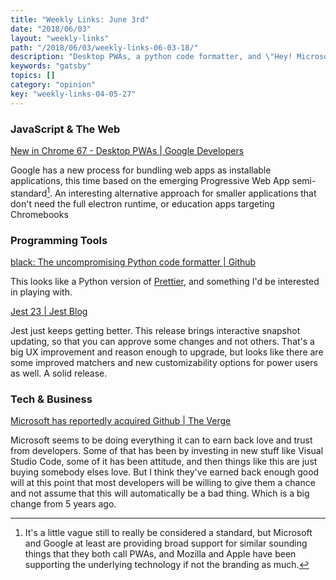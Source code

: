 ```yaml
---
title: "Weekly Links: June 3rd"
date: "2018/06/03"
layout: "weekly-links"
path: "/2018/06/03/weekly-links-06-03-18/"
description: "Desktop PWAs, a python code formatter, and \"Hey! Microsoft bought Github\""
keywords: "gatsby"
topics: []
category: "opinion"
key: "weekly-links-04-05-27"
---
```


### JavaScript & The Web

[New in Chrome 67  - Desktop PWAs | Google Developers](https://developers.google.com/web/updates/2018/05/nic67#desktop-pwas)

Google has a new process for bundling web apps as installable applications, this time based on the emerging Progressive Web App semi-standard[^1].  An interesting alternative approach for smaller applications that don't need the full electron runtime, or education apps targeting Chromebooks

### Programming Tools

[black: The uncompromising Python code formatter | Github](https://github.com/ambv/black)

This looks like a Python version of [Prettier](https://prettier.io/), and something I'd be interested in playing with.


[Jest 23 | Jest Blog](https://facebook.github.io/jest/blog/2018/05/29/jest-23-blazing-fast-delightful-testing.html)

Jest just keeps getting better.  This release brings interactive snapshot updating, so that you can approve some changes and not others.  That's a big UX improvement and reason enough to upgrade, but looks like there are some improved matchers and new customizability options for power users as well.  A solid release.

### Tech & Business

[Microsoft has reportedly acquired Github | The Verge](https://www.theverge.com/2018/6/3/17422752/microsoft-github-acquisition-rumors)

Microsoft seems to be doing everything it can to earn back love and trust from developers.  Some of that has been by investing in new stuff like Visual Studio Code, some of it has been attitude, and then things like this are just buying somebody elses love.  But I think they've earned back enough good will at this point that most developers will be willing to give them a chance and not assume that this will automatically be a bad thing.  Which is a big change from 5 years ago.


[^1]: It's a little vague still to really be considered a standard, but Microsoft and Google at least are providing broad support for similar sounding things that they both call PWAs, and Mozilla and Apple have been supporting the underlying technology if not the branding as much.
